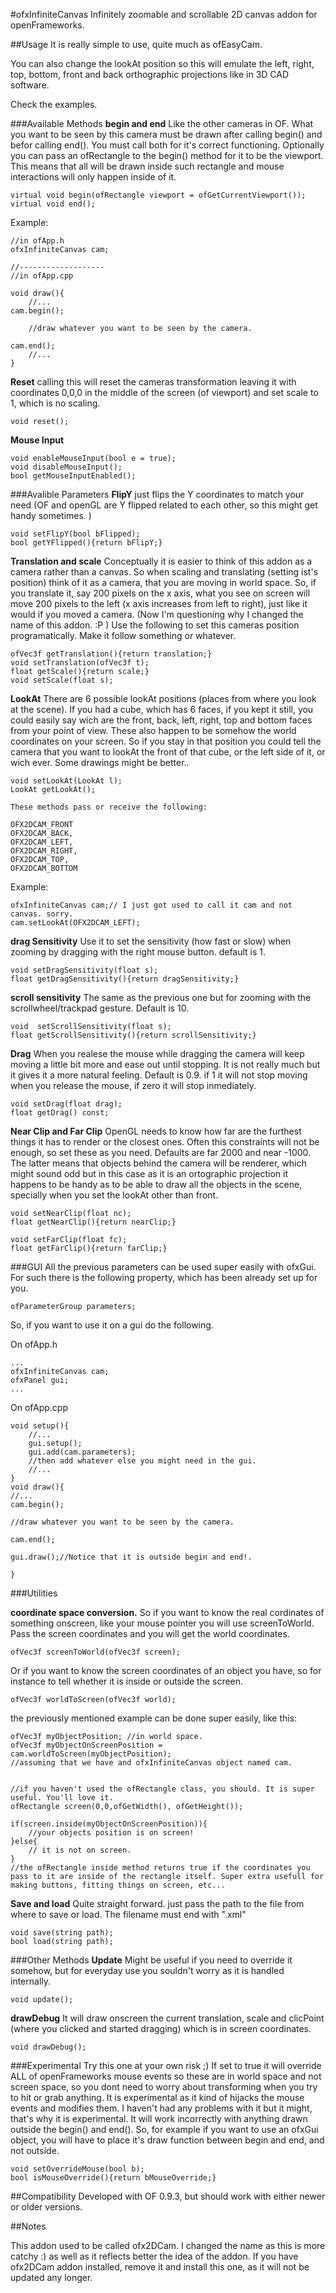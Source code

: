 #ofxInfiniteCanvas
Infinitely zoomable and scrollable 2D canvas addon for openFrameworks.


##Usage
It is really simple to use, quite much as ofEasyCam.

You can also change the lookAt position so this will emulate the left, right, top, bottom, front and back orthographic projections like in 3D CAD software.

Check the examples.

###Available Methods
**begin and end**
Like the other cameras in OF. What you want to be seen by this camera must be drawn after calling begin() and befor calling end(). You must call both for it's correct functioning.
Optionally  you can pass an ofRectangle to the begin() method for it to be the viewport. This means that all will be drawn inside such rectangle and mouse interactions will only happen inside of it.

	virtual void begin(ofRectangle viewport = ofGetCurrentViewport());
    virtual void end();
Example:

	//in ofApp.h 
	ofxInfiniteCanvas cam;

	//-------------------
	//in ofApp.cpp
	
	void draw(){
		//...
	cam.begin();
	
		//draw whatever you want to be seen by the camera.
	
	cam.end();		
		//...
	}


**Reset**
	calling this will reset the cameras transformation leaving it with coordinates 0,0,0 in the middle of the screen (of viewport) and set scale to 1, which is no scaling.
	
    void reset();

**Mouse Input**

    void enableMouseInput(bool e = true);
    void disableMouseInput();
    bool getMouseInputEnabled();

###Avalible Parameters
**FlipY** 
just flips the Y coordinates to match your need (OF and openGL are Y flipped related to each other, so this might get handy sometimes. )

    void setFlipY(bool bFlipped);
    bool getYFlipped(){return bFlipY;}
    
    
**Translation and scale**
Conceptually it is easier to think of this addon as a camera rather than a canvas. So when scaling and translating (setting ist's position) think of it as a camera, that you are moving in world space. So, if you translate it, say 200 pixels on the x axis, what you see on screen will move 200 pixels to the left (x axis increases from left to right), just like it would if you moved a camera. (Now I'm questioning why I changed the name of this addon. :P )
Use the following to set this cameras position programatically. Make it follow something or whatever.

    ofVec3f getTranslation(){return translation;}
	void setTranslation(ofVec3f t);
	float getScale(){return scale;}
	void setScale(float s);
    
**LookAt**
There are 6 possible lookAt positions (places from where you look at the scene).
If you had a cube, which has 6 faces, if you kept it still, you could easily say wich are the front, back, left, right, top and bottom faces from your point of view. These also happen to be somehow the world coordinates on your screen. So if you stay in that position you could tell the camera that you want to lookAt the front of that cube, or the left side of it, or wich ever. Some drawings might be better..

    void setLookAt(LookAt l);
    LookAt getLookAt();
	
	These methods pass or receive the following:
	
	OFX2DCAM_FRONT
    OFX2DCAM_BACK,
    OFX2DCAM_LEFT,
    OFX2DCAM_RIGHT,
    OFX2DCAM_TOP,
    OFX2DCAM_BOTTOM
Example:

	ofxInfiniteCanvas cam;// I just got used to call it cam and not canvas. sorry.
	cam.setLookAt(OFX2DCAM_LEFT);
	
**drag Sensitivity**
	Use it to set the sensitivity (how fast or slow) when zooming by dragging with the right mouse button. default is 1.

    void setDragSensitivity(float s);
    float getDragSensitivity(){return dragSensitivity;}
    
**scroll sensitivity**
The same as the previous one but for zooming with the scrollwheel/trackpad gesture. Default is 10.

    void  setScrollSensitivity(float s);
    float getScrollSensitivity(){return scrollSensitivity;}

**Drag**
	When you realese the mouse while dragging the camera will keep moving a little bit more and ease out until stopping. It is not really much but it gives it a more natural feeling. Default is 0.9. if 1 it will not stop moving when you release the mouse, if zero it will stop inmediately.
	
    void setDrag(float drag);
    float getDrag() const;

**Near Clip and Far Clip**
OpenGL needs to know how far are the furthest things it has to render or the closest ones. Often this constraints will not be enough, so set these as you need.
Defaults are far 2000 and near -1000. The latter  means that objects behind the camera will be renderer, which might sound odd but in this case as it is an ortographic projection it happens to be handy as to be able to draw all the objects in the scene, specially when you set the lookAt other than front.

    void setNearClip(float nc);
    float getNearClip(){return nearClip;}
    
    void setFarClip(float fc);
    float getFarClip(){return farClip;}

###GUI
All the previous parameters can be used super easily with ofxGui.
For such there is the following property, which has been already set up for you.

    ofParameterGroup parameters;

So, if you want to use it on a gui do the following.

On ofApp.h
	
	...
	ofxInfiniteCanvas cam;
	ofxPanel gui;
	...
On ofApp.cpp

	void setup(){
		//...
		gui.setup();
		gui.add(cam.parameters);
		//then add whatever else you might need in the gui.
		//...
	}
	void draw(){
	//...
	cam.begin();
	
	//draw whatever you want to be seen by the camera.
	
	cam.end();
	
	gui.draw();//Notice that it is outside begin and end!.
		
	}
	
###Utilities
    
**coordinate space conversion.**
So if you want to know the real cordinates of something onscreen, like your mouse pointer you will use screenToWorld. Pass the screen coordinates and you will get the world coordinates.
    
    ofVec3f screenToWorld(ofVec3f screen);
  
Or if you want to know the screen coordinates of an object you have, so for instance to tell whether it is inside or outside the screen.

	ofVec3f worldToScreen(ofVec3f world);

the previously mentioned example can be done super easily, like this:

	ofVec3f myObjectPosition; //in world space.
	ofVec3f myObjectOnScreenPosition = cam.worldToScreen(myObjectPosition);
	//assuming that we have and ofxInfiniteCanvas object named cam.
	
	
	//if you haven't used the ofRectangle class, you should. It is super useful. You'll love it.
	ofRectangle screen(0,0,ofGetWidth(), ofGetHeight());
	
	if(screen.inside(myObjectOnScreenPosition)){
		//your objects position is on screen! 
	}else{
		// it is not on screen.
	}
	//the ofRectangle inside method returns true if the coordinates you pass to it are inside of the rectangle itself. Super extra usefull for making buttons, fitting things on screen, etc...
	


**Save and load**
Quite straight forward. just pass the path to the file from where to save or load.
The filename must end with ".xml"

	void save(string path);
	bool load(string path);


	
###Other Methods
**Update**
Might be useful if you need to override it somehow, but for everyday use you souldn't worry as it is handled internally.

    void update();

**drawDebug**
It will draw onscreen the current translation, scale and clicPoint (where you clicked and started dragging) which is in screen coordinates.

    void drawDebug();

###Experimental
Try this one at your own risk ;)
If set to true it will override ALL of openFrameworks mouse events so these are in world space and not screen space, so you dont need to worry about transforming when you try to hit or grab anything. It is experimental as it kind of hijacks the mouse events and modifies them. I haven't had any problems with it but it might, that's why it is experimental. It will work incorrectly with anything drawn outside the begin() and end(). So, for example if you want to use an ofxGui object, you will have to place it's draw function between begin and end, and not outside.

    void setOverrideMouse(bool b);
    bool isMouseOverride(){return bMouseOverride;}






##Compatibility
Developed with OF 0.9.3, but should work with either newer or older versions.


##Notes

This addon used to be called ofx2DCam. I changed the name as this is more catchy :) as well as it reflects better the idea of the addon.
If you have ofx2DCam addon installed, remove it and install this one, as it will not be updated any longer.
